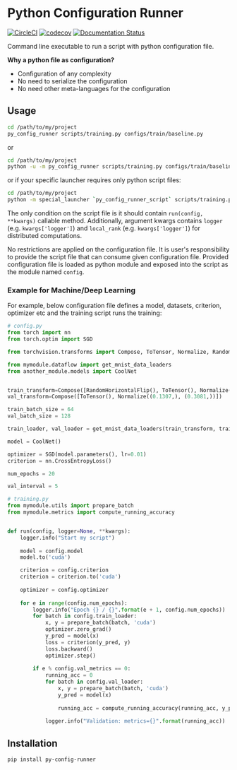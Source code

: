# Python Configuration Runner

[![CircleCI](https://circleci.com/gh/vfdev-5/py_config_runner/tree/master.svg?style=svg)](https://circleci.com/gh/vfdev-5/py_config_runner/tree/master)
[![codecov](https://codecov.io/gh/vfdev-5/py_config_runner/branch/master/graph/badge.svg)](https://codecov.io/gh/vfdev-5/py_config_runner)
[![Documentation Status](https://readthedocs.org/projects/py-config-runner/badge/?version=latest)](https://py-config-runner.readthedocs.io/en/latest/?badge=latest)

Command line executable to run a script with python configuration file.

**Why a python file as configuration?**

- Configuration of any complexity
- No need to serialize the configuration
- No need other meta-languages for the configuration


## Usage

```bash
cd /path/to/my/project
py_config_runner scripts/training.py configs/train/baseline.py
```

or

```bash
cd /path/to/my/project
python -u -m py_config_runner scripts/training.py configs/train/baseline.py
```

or if your specific launcher requires only python script files:
 
```bash
cd /path/to/my/project
python -m special_launcher `py_config_runner_script` scripts/training.py configs/train/baseline.py
```


The only condition on the script file is it should contain `run(config, **kwargs)` callable method. Additionally, 
argument kwargs contains `logger` (e.g. `kwargs['logger']`) and `local_rank` (e.g. `kwargs['logger']`) 
for distributed computations.


No restrictions are applied on the configuration file. It is user's responsibility to provide the script file that can 
consume given configuration file. Provided configuration file is loaded as python module and exposed into the script as 
the module named `config`.

### Example for Machine/Deep Learning

For example, below configuration file defines a model, datasets, criterion, optimizer etc and the training script runs the training:

```python
# config.py
from torch import nn
from torch.optim import SGD

from torchvision.transforms import Compose, ToTensor, Normalize, RandomHorizontalFlip

from mymodule.dataflow import get_mnist_data_loaders
from another_module.models import CoolNet


train_transform=Compose([RandomHorizontalFlip(), ToTensor(), Normalize((0.1307,), (0.3081,))])
val_transform=Compose([ToTensor(), Normalize((0.1307,), (0.3081,))])

train_batch_size = 64
val_batch_size = 128

train_loader, val_loader = get_mnist_data_loaders(train_transform, train_batch_size, val_transform, val_batch_size)

model = CoolNet()

optimizer = SGD(model.parameters(), lr=0.01)
criterion = nn.CrossEntropyLoss()

num_epochs = 20

val_interval = 5
``` 

```python
# training.py
from mymodule.utils import prepare_batch
from mymodule.metrics import compute_running_accuracy


def run(config, logger=None, **kwargs):
    logger.info("Start my script")
    
    model = config.model
    model.to('cuda')

    criterion = config.criterion
    criterion = criterion.to('cuda')
    
    optimizer = config.optimizer
    
    for e in range(config.num_epochs):
        logger.info("Epoch {} / {}".format(e + 1, config.num_epochs))
        for batch in config.train_loader:
            x, y = prepare_batch(batch, 'cuda')                
            optimizer.zero_grad()
            y_pred = model(x)            
            loss = criterion(y_pred, y)
            loss.backward()
            optimizer.step()
            
        if e % config.val_metrics == 0:
            running_acc = 0
            for batch in config.val_loader:
                x, y = prepare_batch(batch, 'cuda')                                
                y_pred = model(x)            
                
                running_acc = compute_running_accuracy(running_acc, y_pred, y)
                
            logger.info("Validation: metrics={}".format(running_acc))
``` 

## Installation

```bash
pip install py-config-runner
```
